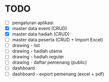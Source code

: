 # TODO

-   [ ] pengaturan aplikasi
-   [x] master data event (CRUD)
-   [x] master data hadiah (CRUD)
-   [ ] master data peserta (CRUD + Import Excel)
-   [ ] drawing - list
-   [ ] drawing - hadiah utama
-   [ ] drawing - hadiah reguler
-   [ ] drawing - daftar pemenang (public)
-   [ ] dashboard
-   [ ] dashboard - export pemenang (excel + pdf)
